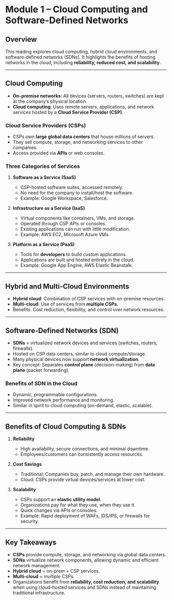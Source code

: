 # Module 1 – Cloud Computing and Software-Defined Networks

## Overview
This reading explores cloud computing, hybrid cloud environments, and software-defined networks (SDNs). It highlights the benefits of hosting networks in the cloud, including **reliability, reduced cost, and scalability**.

---

## Cloud Computing
- **On-premise networks**: All devices (servers, routers, switches) are kept at the company’s physical location.  
- **Cloud computing**: Uses remote servers, applications, and network services hosted by a **Cloud Service Provider (CSP)**.  

### Cloud Service Providers (CSPs)
- CSPs own **large global data centers** that house millions of servers.  
- They sell compute, storage, and networking services to other companies.  
- Access provided via **APIs** or web consoles.  

### Three Categories of Services
1. **Software as a Service (SaaS)**  
   - CSP-hosted software suites, accessed remotely.  
   - No need for the company to install/host the software.  
   - Example: Google Workspace, Salesforce.  

2. **Infrastructure as a Service (IaaS)**  
   - Virtual components like containers, VMs, and storage.  
   - Operated through CSP APIs or consoles.  
   - Existing applications can run with little modification.  
   - Example: AWS EC2, Microsoft Azure VMs.  

3. **Platform as a Service (PaaS)**  
   - Tools for **developers** to build custom applications.  
   - Applications are built and hosted entirely in the cloud.  
   - Example: Google App Engine, AWS Elastic Beanstalk.  

---

## Hybrid and Multi-Cloud Environments
- **Hybrid cloud**: Combination of CSP services with on-premise resources.  
- **Multi-cloud**: Use of services from **multiple CSPs**.  
- Benefits: Cost reduction, flexibility, and control over network resources.  

---

## Software-Defined Networks (SDN)
- **SDNs** = virtualized network devices and services (switches, routers, firewalls).  
- Hosted on CSP data centers, similar to cloud compute/storage.  
- Many physical devices now support **network virtualization**.  
- Key concept: Separates **control plane** (decision-making) from **data plane** (packet forwarding).  

### Benefits of SDN in the Cloud
- Dynamic, programmable configurations.  
- Improved network performance and monitoring.  
- Similar in spirit to cloud computing (on-demand, elastic, scalable).  

---

## Benefits of Cloud Computing & SDNs
1. **Reliability**  
   - High availability, secure connections, and minimal downtime.  
   - Employees/customers can consistently access resources.  

2. **Cost Savings**  
   - Traditional: Companies buy, patch, and manage their own hardware.  
   - Cloud: CSPs provide virtual devices/services at lower cost.  

3. **Scalability**  
   - CSPs support an **elastic utility model**.  
   - Organizations pay for what they use, when they use it.  
   - Quick changes via APIs or consoles.  
   - Example: Rapid deployment of WAFs, IDS/IPS, or firewalls for security.  

---

## Key Takeaways
- **CSPs** provide compute, storage, and networking via global data centers.  
- **SDNs** virtualize network components, allowing dynamic and efficient network management.  
- **Hybrid cloud** = on-prem + CSP services.  
- **Multi-cloud** = multiple CSPs.  
- Organizations benefit from **reliability, cost reduction, and scalability** when using cloud-hosted services and SDNs instead of maintaining traditional infrastructure.
